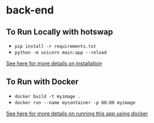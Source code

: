 # back-end

## To Run Locally with hotswap
- `pip install -r requirements.txt`
- `python -m uvicorn main:app --reload`

[See here for more details on installation](https://fastapi.tiangolo.com/tutorial/first-steps/)

## To Run with Docker
- `docker build -t myimage .`
- `docker run --name mycontainer -p 80:80 myimage`

[See here for more details on running this app using docker](https://fastapi.tiangolo.com/deployment/docker/)

